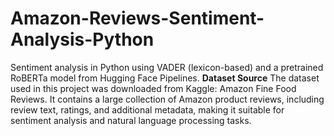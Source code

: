 # Amazon-Reviews-Sentiment-Analysis-Python
Sentiment analysis in Python using VADER (lexicon-based) and a pretrained RoBERTa model from Hugging Face Pipelines.
**Dataset Source**
The dataset used in this project was downloaded from Kaggle: Amazon Fine Food Reviews. It contains a large collection of Amazon product reviews, including review text, ratings, and additional metadata, making it suitable for sentiment analysis and natural language processing tasks.
